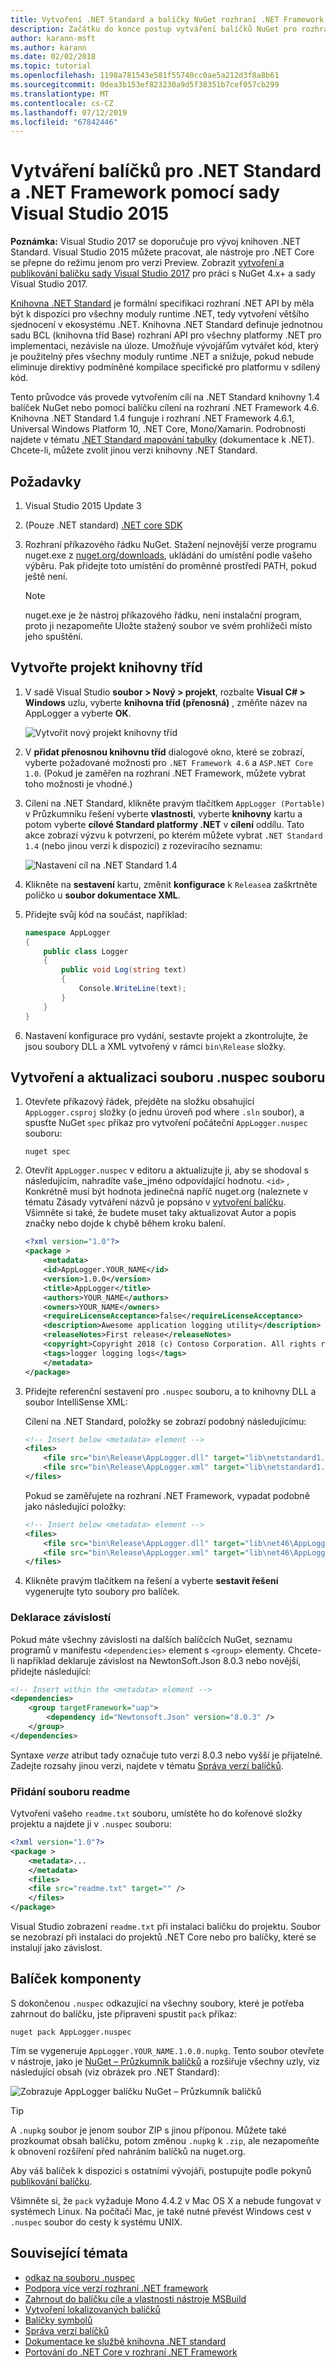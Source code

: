 ```yaml
---
title: Vytvoření .NET Standard a balíčky NuGet rozhraní .NET Framework pomocí sady Visual Studio 2015
description: Začátku do konce postup vytváření balíčků NuGet pro rozhraní .NET Framework a .NET Standard s využitím NuGet 3.x a Visual Studio 2015.
author: karann-msft
ms.author: karann
ms.date: 02/02/2018
ms.topic: tutorial
ms.openlocfilehash: 1198a781543e581f55740cc0ae5a212d3f8a8b61
ms.sourcegitcommit: 0dea3b153ef823230a9d5f38351b7cef057cb299
ms.translationtype: MT
ms.contentlocale: cs-CZ
ms.lasthandoff: 07/12/2019
ms.locfileid: "67842446"
---
```

# <a name="create-net-standard-and-net-framework-packages-with-visual-studio-2015"></a>Vytváření balíčků pro .NET Standard a .NET Framework pomocí sady Visual Studio 2015

**Poznámka:** Visual Studio 2017 se doporučuje pro vývoj knihoven .NET Standard. Visual Studio 2015 můžete pracovat, ale nástroje pro .NET Core se přepne do režimu jenom pro verzi Preview. Zobrazit [vytvoření a publikování balíčku sady Visual Studio 2017](../quickstart/create-and-publish-a-package-using-visual-studio.md) pro práci s NuGet 4.x+ a sady Visual Studio 2017.

[Knihovna .NET Standard](/dotnet/articles/standard/library) je formální specifikaci rozhraní .NET API by měla být k dispozici pro všechny moduly runtime .NET, tedy vytvoření většího sjednocení v ekosystému .NET. Knihovna .NET Standard definuje jednotnou sadu BCL (knihovna tříd Base) rozhraní API pro všechny platformy .NET pro implementaci, nezávisle na úloze. Umožňuje vývojářům vytvářet kód, který je použitelný přes všechny moduly runtime .NET a snižuje, pokud nebude eliminuje direktivy podmíněné kompilace specifické pro platformu v sdílený kód.

Tento průvodce vás provede vytvořením cílí na .NET Standard knihovny 1.4 balíček NuGet nebo pomocí balíčku cílení na rozhraní .NET Framework 4.6. Knihovna .NET Standard 1.4 funguje i rozhraní .NET Framework 4.6.1, Universal Windows Platform 10, .NET Core, Mono/Xamarin. Podrobnosti najdete v tématu [.NET Standard mapování tabulky](/dotnet/standard/net-standard#net-implementation-support) (dokumentace k .NET). Chcete-li, můžete zvolit jinou verzi knihovny .NET Standard.

## <a name="prerequisites"></a>Požadavky

1. Visual Studio 2015 Update 3
1. (Pouze .NET standard) [.NET core SDK](https://www.microsoft.com/net/download/)
1. Rozhraní příkazového řádku NuGet. Stažení nejnovější verze programu nuget.exe z [nuget.org/downloads](https://nuget.org/downloads), ukládání do umístění podle vašeho výběru. Pak přidejte toto umístění do proměnné prostředí PATH, pokud ještě není.

    > [!Note]
    > nuget.exe je že nástroj příkazového řádku, není instalační program, proto ji nezapomeňte Uložte stažený soubor ve svém prohlížeči místo jeho spuštění.

## <a name="create-the-class-library-project"></a>Vytvořte projekt knihovny tříd

1. V sadě Visual Studio **soubor > Nový > projekt**, rozbalte **Visual C# > Windows** uzlu, vyberte **knihovna tříd (přenosná)** , změňte název na AppLogger a vyberte **OK**.

    ![Vytvořit nový projekt knihovny tříd](media/NetStandard-NewProject.png)

1. V **přidat přenosnou knihovnu tříd** dialogové okno, které se zobrazí, vyberte požadované možnosti pro `.NET Framework 4.6` a `ASP.NET Core 1.0`. (Pokud je zaměřen na rozhraní .NET Framework, můžete vybrat toho možnosti je vhodné.)

1. Cílení na .NET Standard, klikněte pravým tlačítkem `AppLogger (Portable)` v Průzkumníku řešení vyberte **vlastnosti**, vyberte **knihovny** kartu a potom vyberte **cílové Standard platformy .NET** v **cílení** oddílu. Tato akce zobrazí výzvu k potvrzení, po kterém můžete vybrat `.NET Standard 1.4` (nebo jinou verzi k dispozici) z rozevíracího seznamu:

    ![Nastavení cíl na .NET Standard 1.4](media/NetStandard-ChangeTarget.png)

1. Klikněte na **sestavení** kartu, změnit **konfigurace** k `Release`a zaškrtněte políčko u **soubor dokumentace XML**.

1. Přidejte svůj kód na součást, například:

    ```cs
    namespace AppLogger
    {
        public class Logger
        {
            public void Log(string text)
            {
                Console.WriteLine(text);
            }
        }
    }
    ```

1. Nastavení konfigurace pro vydání, sestavte projekt a zkontrolujte, že jsou soubory DLL a XML vytvořený v rámci `bin\Release` složky.

## <a name="create-and-update-the-nuspec-file"></a>Vytvoření a aktualizaci souboru .nuspec souboru

1. Otevřete příkazový řádek, přejděte na složku obsahující `AppLogger.csproj` složky (o jednu úroveň pod where `.sln` soubor), a spusťte NuGet `spec` příkaz pro vytvoření počáteční `AppLogger.nuspec` souboru:

    ```cli
    nuget spec
    ```

1. Otevřít `AppLogger.nuspec` v editoru a aktualizujte ji, aby se shodoval s následujícím, nahradíte vaše_jméno odpovídající hodnotu. `<id>` , Konkrétně musí být hodnota jedinečná napříč nuget.org (naleznete v tématu Zásady vytváření názvů je popsáno v [vytvoření balíčku](../create-packages/creating-a-package.md#choose-a-unique-package-identifier-and-setting-the-version-number). Všimněte si také, že budete muset taky aktualizovat Autor a popis značky nebo dojde k chybě během kroku balení.

    ```xml
    <?xml version="1.0"?>
    <package >
        <metadata>
        <id>AppLogger.YOUR_NAME</id>
        <version>1.0.0</version>
        <title>AppLogger</title>
        <authors>YOUR_NAME</authors>
        <owners>YOUR_NAME</owners>
        <requireLicenseAcceptance>false</requireLicenseAcceptance>
        <description>Awesome application logging utility</description>
        <releaseNotes>First release</releaseNotes>
        <copyright>Copyright 2018 (c) Contoso Corporation. All rights reserved.</copyright>
        <tags>logger logging logs</tags>
        </metadata>
    </package>
    ```

1. Přidejte referenční sestavení pro `.nuspec` souboru, a to knihovny DLL a soubor IntelliSense XML:

    Cílení na .NET Standard, položky se zobrazí podobný následujícímu:

    ```xml
    <!-- Insert below <metadata> element -->
    <files>
        <file src="bin\Release\AppLogger.dll" target="lib\netstandard1.4\AppLogger.dll" />
        <file src="bin\Release\AppLogger.xml" target="lib\netstandard1.4\AppLogger.xml" />
    </files>
    ```

    Pokud se zaměřujete na rozhraní .NET Framework, vypadat podobně jako následující položky:

    ```xml
    <!-- Insert below <metadata> element -->
    <files>
        <file src="bin\Release\AppLogger.dll" target="lib\net46\AppLogger.dll" />
        <file src="bin\Release\AppLogger.xml" target="lib\net46\AppLogger.xml" />
    </files>
    ```

1. Klikněte pravým tlačítkem na řešení a vyberte **sestavit řešení** vygenerujte tyto soubory pro balíček.

### <a name="declaring-dependencies"></a>Deklarace závislostí

Pokud máte všechny závislosti na dalších balíčcích NuGet, seznamu programů v manifestu `<dependencies>` element s `<group>` elementy. Chcete-li například deklaruje závislost na NewtonSoft.Json 8.0.3 nebo novější, přidejte následující:

```xml
<!-- Insert within the <metadata> element -->
<dependencies>
    <group targetFramework="uap">
        <dependency id="Newtonsoft.Json" version="8.0.3" />
    </group>
</dependencies>
```

Syntaxe *verze* atribut tady označuje tuto verzi 8.0.3 nebo vyšší je přijatelné. Zadejte rozsahy jinou verzi, najdete v tématu [Správa verzí balíčků](../reference/package-versioning.md).

### <a name="adding-a-readme"></a>Přidání souboru readme

Vytvoření vašeho `readme.txt` souboru, umístěte ho do kořenové složky projektu a najdete ji v `.nuspec` souboru:

```xml
<?xml version="1.0"?>
<package >
    <metadata>...
    </metadata>
    <files>
    <file src="readme.txt" target="" />
    </files>
</package>
```

Visual Studio zobrazení `readme.txt` při instalaci balíčku do projektu. Soubor se nezobrazí při instalaci do projektů .NET Core nebo pro balíčky, které se instalují jako závislost.

## <a name="package-the-component"></a>Balíček komponenty

S dokončenou `.nuspec` odkazující na všechny soubory, které je potřeba zahrnout do balíčku, jste připraveni spustit `pack` příkaz:

```cli
nuget pack AppLogger.nuspec
```

Tím se vygeneruje `AppLogger.YOUR_NAME.1.0.0.nupkg`. Tento soubor otevřete v nástroje, jako je [NuGet – Průzkumník balíčků](https://github.com/NuGetPackageExplorer/NuGetPackageExplorer) a rozšiřuje všechny uzly, viz následující obsah (viz obrázek pro .NET Standard):

![Zobrazuje AppLogger balíčku NuGet – Průzkumník balíčků](media/NetStandard-PackageExplorer.png)

> [!Tip]
> A `.nupkg` soubor je jenom soubor ZIP s jinou příponou. Můžete také prozkoumat obsah balíčku, potom změnou `.nupkg` k `.zip`, ale nezapomeňte k obnovení rozšíření před nahráním balíčků na nuget.org.

Aby váš balíček k dispozici s ostatními vývojáři, postupujte podle pokynů [publikování balíčku](../nuget-org/publish-a-package.md).

Všimněte si, že `pack` vyžaduje Mono 4.4.2 v Mac OS X a nebude fungovat v systémech Linux. Na počítači Mac, je také nutné převést Windows cest v `.nuspec` soubor do cesty k systému UNIX.

## <a name="related-topics"></a>Související témata

- [odkaz na souboru .nuspec](../reference/nuspec.md)
- [Podpora více verzí rozhraní .NET framework](../create-packages/supporting-multiple-target-frameworks.md)
- [Zahrnout do balíčku cíle a vlastnosti nástroje MSBuild](../create-packages/creating-a-package.md#include-msbuild-props-and-targets-in-a-package)
- [Vytvoření lokalizovaných balíčků](../create-packages/creating-localized-packages.md)
- [Balíčky symbolů](../create-packages/symbol-packages.md)
- [Správa verzí balíčků](../reference/package-versioning.md)
- [Dokumentace ke službě knihovna .NET standard](/dotnet/articles/standard/library)
- [Portování do .NET Core v rozhraní .NET Framework](/dotnet/articles/core/porting/index)

